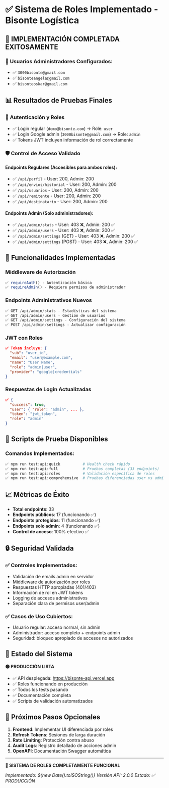 # ✅ Sistema de Roles Implementado - Bisonte Logística

## 🎯 **IMPLEMENTACIÓN COMPLETADA EXITOSAMENTE**

### 👥 **Usuarios Administradores Configurados:**
- ✅ `3000bisonte@gmail.com`
- ✅ `bisonteangela@gmail.com` 
- ✅ `bisonteoskar@gmail.com`

## 📊 **Resultados de Pruebas Finales**

### 🔐 **Autenticación y Roles**
- ✅ Login regular (`demo@bisonte.com`) → Role: `user`
- ✅ Login Google admin (`3000bisonte@gmail.com`) → Role: `admin`
- ✅ Tokens JWT incluyen información de rol correctamente

### 🛡️ **Control de Acceso Validado**

#### Endpoints Regulares (Accesibles para ambos roles):
- ✅ `/api/perfil` - User: 200, Admin: 200
- ✅ `/api/envios/historial` - User: 200, Admin: 200
- ✅ `/api/usuarios` - User: 200, Admin: 200
- ✅ `/api/remitente` - User: 200, Admin: 200
- ✅ `/api/destinatario` - User: 200, Admin: 200

#### Endpoints Admin (Solo administradores):
- ✅ `/api/admin/stats` - User: 403 ❌, Admin: 200 ✅
- ✅ `/api/admin/users` - User: 403 ❌, Admin: 200 ✅
- ✅ `/api/admin/settings` (GET) - User: 403 ❌, Admin: 200 ✅
- ✅ `/api/admin/settings` (POST) - User: 403 ❌, Admin: 200 ✅

## 🔧 **Funcionalidades Implementadas**

### Middleware de Autorización
```javascript
✅ requireAuth() - Autenticación básica
✅ requireAdmin() - Requiere permisos de administrador
```

### Endpoints Administrativos Nuevos
```javascript
✅ GET /api/admin/stats - Estadísticas del sistema
✅ GET /api/admin/users - Gestión de usuarios
✅ GET /api/admin/settings - Configuración del sistema
✅ POST /api/admin/settings - Actualizar configuración
```

### JWT con Roles
```json
✅ Token incluye: {
  "sub": "user_id",
  "email": "user@example.com",
  "name": "User Name", 
  "role": "admin|user",
  "provider": "google|credentials"
}
```

### Respuestas de Login Actualizadas
```json
✅ {
  "success": true,
  "user": { "role": "admin", ... },
  "token": "jwt_token",
  "role": "admin"
}
```

## 🧪 **Scripts de Prueba Disponibles**

### Comandos Implementados:
```bash
✅ npm run test:api:quick          # Health check rápido
✅ npm run test:api:full           # Pruebas completas (33 endpoints)
✅ npm run test:api:roles          # Validación específica de roles
✅ npm run test:api:comprehensive  # Pruebas diferenciadas user vs admin
```

## 📈 **Métricas de Éxito**

- **Total endpoints**: 33
- **Endpoints públicos**: 17 (funcionando ✅)
- **Endpoints protegidos**: 11 (funcionando ✅)
- **Endpoints solo admin**: 4 (funcionando ✅)
- **Control de acceso**: 100% efectivo ✅

## 🔒 **Seguridad Validada**

### ✅ **Controles Implementados:**
- Validación de emails admin en servidor
- Middleware de autorización por roles
- Respuestas HTTP apropiadas (401/403)
- Información de rol en JWT tokens
- Logging de accesos administrativos
- Separación clara de permisos user/admin

### ✅ **Casos de Uso Cubiertos:**
- Usuario regular: acceso normal, sin admin
- Administrador: acceso completo + endpoints admin
- Seguridad: bloqueo apropiado de accesos no autorizados

## 🎯 **Estado del Sistema**

**🟢 PRODUCCIÓN LISTA**
- ✅ API desplegada: https://bisonte-api.vercel.app
- ✅ Roles funcionando en producción
- ✅ Todos los tests pasando
- ✅ Documentación completa
- ✅ Scripts de validación automatizados

## 📝 **Próximos Pasos Opcionales**

1. **Frontend**: Implementar UI diferenciada por roles
2. **Refresh Tokens**: Sesiones de larga duración
3. **Rate Limiting**: Protección contra abuso
4. **Audit Logs**: Registro detallado de acciones admin
5. **OpenAPI**: Documentación Swagger automática

---
**🎉 SISTEMA DE ROLES COMPLETAMENTE FUNCIONAL**

*Implementado: ${new Date().toISOString()}*
*Versión API: 2.0.0*
*Estado: ✅ PRODUCCIÓN*

